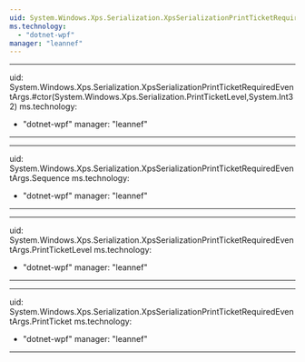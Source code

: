 ```yaml
---
uid: System.Windows.Xps.Serialization.XpsSerializationPrintTicketRequiredEventArgs
ms.technology: 
  - "dotnet-wpf"
manager: "leannef"
---
```


---
uid: System.Windows.Xps.Serialization.XpsSerializationPrintTicketRequiredEventArgs.#ctor(System.Windows.Xps.Serialization.PrintTicketLevel,System.Int32)
ms.technology: 
  - "dotnet-wpf"
manager: "leannef"
---

---
uid: System.Windows.Xps.Serialization.XpsSerializationPrintTicketRequiredEventArgs.Sequence
ms.technology: 
  - "dotnet-wpf"
manager: "leannef"
---

---
uid: System.Windows.Xps.Serialization.XpsSerializationPrintTicketRequiredEventArgs.PrintTicketLevel
ms.technology: 
  - "dotnet-wpf"
manager: "leannef"
---

---
uid: System.Windows.Xps.Serialization.XpsSerializationPrintTicketRequiredEventArgs.PrintTicket
ms.technology: 
  - "dotnet-wpf"
manager: "leannef"
---
